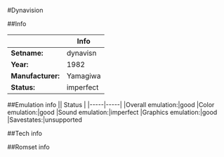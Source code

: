 #Dynavision

##Info

||Info|
|-----|-----|
|**Setname:**|dynavisn
|**Year:**|1982
|**Manufacturer:**|Yamagiwa
|**Status:**|imperfect

##Emulation info
|| Status |
|-----|-----|
|Overall emulation:|good
|Color emulation:|good
|Sound emulation:|imperfect
|Graphics emulation:|good
|Savestates:|unsupported

##Tech info

##Romset info

<!--- START OF EDITED COMMENT DO NOT TOUCH TEXT ABOVE-->

